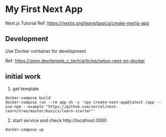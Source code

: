 # My First Next App

Next.js Tutorial
Ref: https://nextjs.org/learn/basics/create-nextjs-app

## Development
Use Docker container for development

Ref: https://zenn.dev/temple_c_tech/articles/setup-next-on-docker

## initial work
1. get template
```
docker-compose build
docker-compose run --rm app sh -c 'npx create-next-app@latest /app --use-npm --example "https://github.com/vercel/next-learn/tree/master/basics/learn-starter"'
```

2. start service and check http://localhost:3000
```
docker-compose up
```